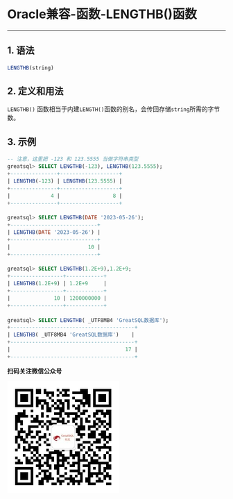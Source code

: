 # Oracle兼容-函数-LENGTHB()函数
---

## 1. 语法

```sql
LENGTHB(string)
```

## 2. 定义和用法

`LENGTHB()` 函数相当于内建`LENGTH()`函数的别名，会传回存储`string`所需的字节数。

## 3. 示例

```sql
-- 注意，这里把 -123 和 123.5555 当做字符串类型
greatsql> SELECT LENGTHB(-123), LENGTHB(123.5555);
+---------------+-------------------+
| LENGTHB(-123) | LENGTHB(123.5555) |
+---------------+-------------------+
|             4 |                 8 |
+---------------+-------------------+

greatsql> SELECT LENGTHB(DATE '2023-05-26');
+----------------------------+
| LENGTHB(DATE '2023-05-26') |
+----------------------------+
|                         10 |
+----------------------------+

greatsql> SELECT LENGTHB(1.2E+9),1.2E+9;
+-----------------+------------+
| LENGTHB(1.2E+9) | 1.2E+9     |
+-----------------+------------+
|              10 | 1200000000 |
+-----------------+------------+

greatsql> SELECT LENGTHB( _UTF8MB4 'GreatSQL数据库');
+----------------------------------------+
| LENGTHB( _UTF8MB4 'GreatSQL数据库')    |
+----------------------------------------+
|                                     17 |
+----------------------------------------+
```


**扫码关注微信公众号**

![greatsql-wx](../../greatsql-wx.jpg)

